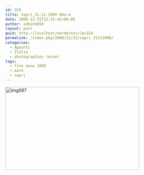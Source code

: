 ```yaml
---
id: 324
title: Sapri_31.12.2008 06a.m
date: 2008-12-31T12:15:42+00:00
author: admin6059
layout: post
guid: http://localhost/wordpress/?p=324
permalink: /index.php/2008/12/31/sapri_31122008/
categories:
  - Appunti
  - Italia
  - photographies (mine)
tags:
  - fine anno 2008
  - mare
  - sapri
---
```

<img class="aligncenter wp-image-3669 size-full" title="img087" src="http://blog.martasmaldone.eu/wp-content/uploads/2008/12/img087.jpg" width="425" height="264" srcset="http://blog.martasmaldone.eu/wp-content/uploads/2008/12/img087.jpg 425w, http://blog.martasmaldone.eu/wp-content/uploads/2008/12/img087-300x186.jpg 300w" sizes="(max-width: 425px) 100vw, 425px" />
